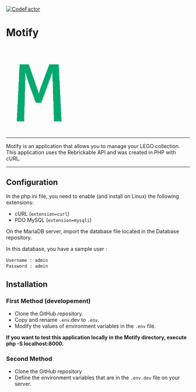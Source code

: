 [![CodeFactor](https://www.codefactor.io/repository/github/luidjyaubel/motify/badge/main)](https://www.codefactor.io/repository/github/luidjyaubel/motify/overview/main)
# Motify 

<img src=".//Assets/picture/motify.png" alt="drawing" style="width:200px;"/>

_________________________________


Motify is an application that allows you to manage your LEGO collection. This application uses the Rebrickable API and was created in PHP with cURL.

_____
## Configuration

In the php.ini file, you need to enable (and install on Linux) the following extensions:

- cURL (`extension=curl`)
- PDO MySQL (`extension=mysqli`)

On the MariaDB server, import the database file located in the Database repository.

In this database, you have a sample user :
```
Username : admin
Password : admin
```
## Installation

### First Method (developement)

- Clone the GitHub repository.
- Copy and rename `.env`.dev to `.env`.
- Modify the values of environment variables in the `.env` file.

**If you want to test this application locally in the Motify directory, execute php -S localhost:8000.**

### Second Method

- Clone the GitHub repository
- Define the environment variables that are in the `.env.dev` file on your server.

